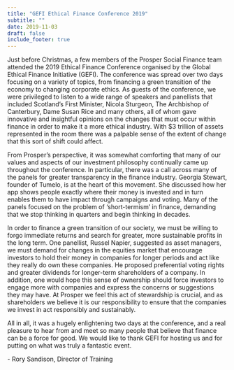 ```yaml
---
title: "GEFI Ethical Finance Conference 2019"
subtitle: ""
date: 2019-11-03
draft: false
include_footer: true
---
```


Just before Christmas, a few members of the Prosper Social Finance team attended the 2019 Ethical Finance Conference organised by the Global Ethical Finance Initiative (GEFI). The conference was spread over two days focusing on a variety of topics, from financing a green transition of the economy to changing corporate ethics. As guests of the conference, we were privileged to listen to a wide range of speakers and panellists that included Scotland’s First Minister, Nicola Sturgeon, The Archbishop of Canterbury, Dame Susan Rice and many others, all of whom gave innovative and insightful opinions on the changes that must occur within finance in order to make it a more ethical industry. With $3 trillion of assets represented in the room there was a palpable sense of the extent of change that this sort of shift could affect.

From Prosper’s perspective, it was somewhat comforting that many of our values and aspects of our investment philosophy continually came up throughout the conference. In particular, there was a call across many of the panels for greater transparency in the finance industry. Georgia Stewart, founder of Tumelo, is at the heart of this movement. She discussed how her app shows people exactly where their money is invested and in turn enables them to have impact through campaigns and voting. Many of the panels focused on the problem of ‘short-termism’ in finance, demanding that we stop thinking in quarters and begin thinking in decades. 


In order to finance a green transition of our society, we must be willing to forgo immediate returns and search for greater, more sustainable profits in the long term. One panellist, Russel Napier, suggested as asset managers, we must demand for changes in the equities market that encourage investors to hold their money in companies for longer periods and act like they really do own these companies. He proposed preferential voting rights and greater dividends for longer-term shareholders of a company. In addition, one would hope this sense of ownership should force investors to engage more with companies and express the concerns or suggestions they may have. At Prosper we feel this act of stewardship is crucial, and as shareholders we believe it is our responsibility to ensure that the companies we invest in act responsibly and sustainably.

All in all, it was a hugely enlightening two days at the conference, and a real pleasure to hear from and meet so many people that believe that finance can be a force for good. We would like to thank GEFI for hosting us and for putting on what was truly a fantastic event.

\- Rory Sandison, Director of Training